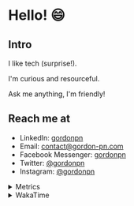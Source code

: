 # Hello! 😄

## Intro

I like tech (surprise!).

I'm curious and resourceful.

Ask me anything, I'm friendly!

## Reach me at

- LinkedIn: [gordonpn](https://www.linkedin.com/in/gordonpn/)
- Email: [contact@gordon-pn.com](mailto:contact@gordon-pn.com)
- Facebook Messenger: [gordonpn](https://www.messenger.com/t/Gordonpn)
- Twitter: [@gordonpn](https://twitter.com/Gordonpn)
- Instagram: [@gordonpn](https://www.instagram.com/gordonpn/)

<details>
  <summary>Metrics</summary>

  <img align="center" src="https://github.com/gordonpn/gordonpn/blob/master/github-metrics.svg" alt="GitHub Metrics">

</details>

<details>
  <summary>WakaTime</summary>

  <!--START_SECTION:waka-->
📊 **This Week I Spent My Time On** 

```text
💬 Programming Languages: 
TypeScript               9 hrs 3 mins        ████████████░░░░░░░░░░░░░   46.28 % 
Java                     6 hrs 39 mins       █████████░░░░░░░░░░░░░░░░   34.01 % 
Brazil Dependency Config 2 hrs 2 mins        ███░░░░░░░░░░░░░░░░░░░░░░   10.43 % 
JSON                     1 hr 7 mins         █░░░░░░░░░░░░░░░░░░░░░░░░   05.76 % 
XML                      17 mins             ░░░░░░░░░░░░░░░░░░░░░░░░░   01.48 % 

🔥 Editors: 
VS Code                  10 hrs 35 mins      ██████████████░░░░░░░░░░░   54.07 % 
IntelliJ IDEA            8 hrs 59 mins       ███████████░░░░░░░░░░░░░░   45.93 % 
```


 Last Updated on 26/08/2024 16:25:24 UTC
<!--END_SECTION:waka-->
</details>
